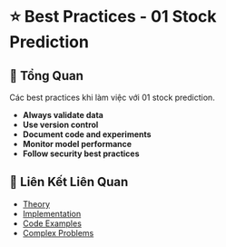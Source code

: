 # ⭐ Best Practices - 01 Stock Prediction

## 🎯 Tổng Quan

Các best practices khi làm việc với 01 stock prediction.

- **Always validate data**
- **Use version control**
- **Document code and experiments**
- **Monitor model performance**
- **Follow security best practices**

## 🔗 Liên Kết Liên Quan

- [Theory](./THEORY_01_stock_prediction.md)
- [Implementation](./IMPLEMENTATION_01_stock_prediction.md)
- [Code Examples](./CODE_EXAMPLES_01_stock_prediction.md)
- [Complex Problems](./COMPLEX_PROBLEMS.md)
